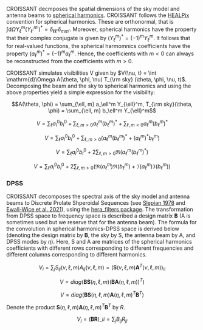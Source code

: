 CROISSANT decmposes the spatial dimensions of the sky model and antenna beams to [spherical harmonics](https://en.wikipedia.org/wiki/Spherical_harmonics). CROISSANT follows the [HEALPix]((https://en.wikipedia.org/wiki/Spherical_harmonics)) convention for spherical harmonics. These are orthonormal, that is
$\int \mathrm{d}\Omega Y_\ell^m \left(Y_{\ell'}^{m'}\right)^* = \delta_{\ell\ell'} \delta_{mm'}$. Moreover, spherical harmonics have the property that their complex conjugate is given by $\left(Y_\ell^m\right)^* = (-1)^m Y_\ell^m$. 
It follows that for real-valued functions, the spherical harmomnics coefficients have the property $\left(a_\ell^m \right)^* = (-1)^m a_\ell^m$. Hence, the coefficients with $m<0$ can always be reconstructed from the coefficients with $m>0$.

CROISSANT simulates visibilities V given by $V(\nu, t) = \int \mathrm{d}\Omega A(\theta, \phi, \nu) T_{\rm sky} (\theta, \phi, \nu, t)$. Decomposing the beam and the sky to spherical harmonics and using the above properties yield a simple expression for the visibility:

$$A(\theta, \phi) = \sum_{\ell, m} a_\ell^m Y_{\ell}^m, T_{\rm sky}(\theta, \phi) = \sum_{\ell, m} b_\ell^m Y_{\ell}^m$$ 

$$V = \sum_\ell a_l^0 b_l^0 + \sum_{\ell, m>0} a_\ell^m \left(b_\ell^m\right)^* + \sum_{\ell, m<0} a_\ell^m \left(b_\ell^m\right)^*$$

$$V = \sum_\ell a_l^0 b_l^0 + \sum_{\ell, m>0} \left(a_\ell^m \left(b_\ell^m\right)^* + \left(a_\ell^m\right)^* b_\ell^m\right)$$

$$V = \sum_\ell a_l^0 b_l^0 + 2\sum_{\ell, m>0}\Re \left(a_\ell^m \left(b_\ell^m\right)^*\right)$$

$$V = \sum_\ell a_l^0 b_l^0 + 2\sum_{\ell, m>0}\left(\Re(a_\ell^m) \Re(b_\ell^m) + \Im(a_\ell^m) \Im(b_\ell^m)\right)$$


### DPSS
CROISSANT decomposes the spectral axis of the sky model and antenna beams to Discrete Prolate Shperoidal Sequences (see [Slepian 1978](https://ui.adsabs.harvard.edu/abs/1978ATTTJ..57.1371S/abstract) and [Ewall-Wice et al. 2021](https://ui.adsabs.harvard.edu/abs/2021MNRAS.500.5195E/abstract)), using the [hera_filters package](https://github.com/HERA-Team/hera_filters). The transformation from DPSS space to frequency space is described a design matrix $\mathbf{B}$ 
(A is sometimes used but we reserve that for the antenna beam). The formula for the convolution in spherical harmonics-DPSS space is derived below (denoting the design matrix by $\mathbf{B}$,
the sky by S, the antenna beam by A, and DPSS modes by $\eta$). Here, S and A are matrices of the spherical harmonics coefficients with different rows corresponding to different frequencies and different columns corresponding to different harmonics.

$$V_i = \sum_j S_{ij} (\nu, \ell, m) A_{ij} (\nu, \ell, m) = (\mathbf{S} (\nu, \ell, m) \mathbf{A}^T (\nu, \ell, m))_{ii}$$

$$V = diag(\mathbf{B}\mathbf{S} (\eta, \ell, m) \left(\mathbf{B} \mathbf{A} (\eta, \ell, m) \right)^T)$$

$$V = diag(\mathbf{B}\mathbf{S} (\eta, \ell, m) \mathbf{A} (\eta, \ell, m)^T \mathbf{B}^T)$$

Denote the product $\mathbf{S} (\eta, \ell, m) \mathbf{A} (\eta, \ell, m)^T \mathbf{B}^T$
by $R$.

$$V_{i} = ( \mathbf{B} \mathbf{R} ) \_{ii} = \sum_j B_{ij} R_{ji} $$

